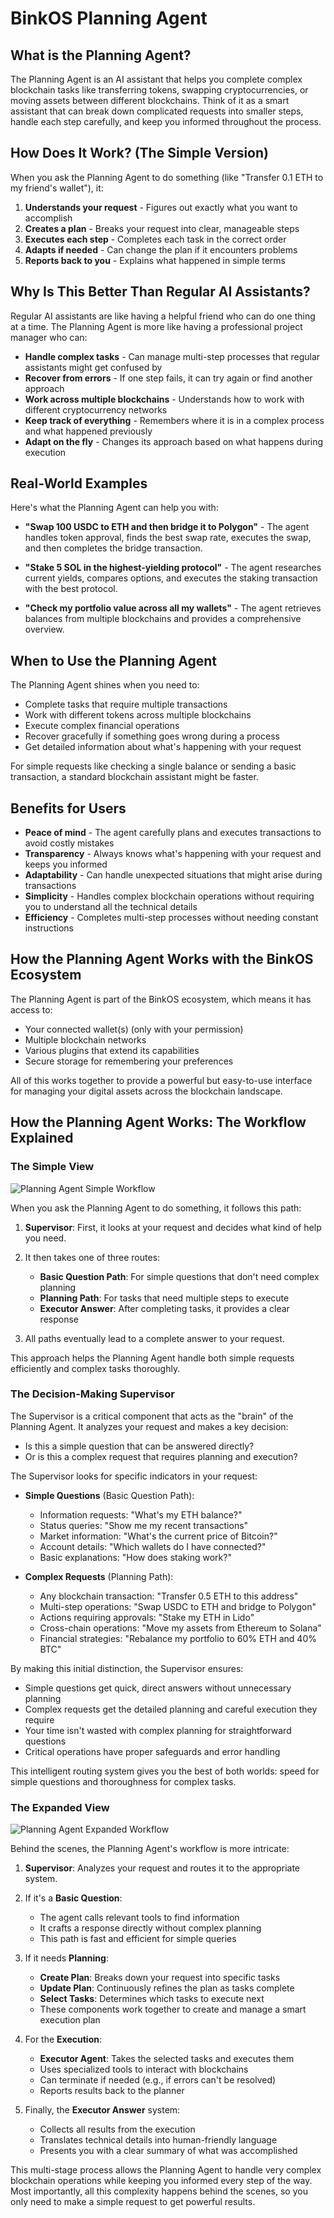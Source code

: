 # BinkOS Planning Agent

## What is the Planning Agent?

The Planning Agent is an AI assistant that helps you complete complex blockchain tasks like transferring tokens, swapping cryptocurrencies, or moving assets between different blockchains. Think of it as a smart assistant that can break down complicated requests into smaller steps, handle each step carefully, and keep you informed throughout the process.

## How Does It Work? (The Simple Version)

When you ask the Planning Agent to do something (like "Transfer 0.1 ETH to my friend's wallet"), it:

1. **Understands your request** - Figures out exactly what you want to accomplish
2. **Creates a plan** - Breaks your request into clear, manageable steps
3. **Executes each step** - Completes each task in the correct order
4. **Adapts if needed** - Can change the plan if it encounters problems
5. **Reports back to you** - Explains what happened in simple terms

## Why Is This Better Than Regular AI Assistants?

Regular AI assistants are like having a helpful friend who can do one thing at a time. The Planning Agent is more like having a professional project manager who can:

- **Handle complex tasks** - Can manage multi-step processes that regular assistants might get confused by
- **Recover from errors** - If one step fails, it can try again or find another approach
- **Work across multiple blockchains** - Understands how to work with different cryptocurrency networks
- **Keep track of everything** - Remembers where it is in a complex process and what happened previously
- **Adapt on the fly** - Changes its approach based on what happens during execution

## Real-World Examples

Here's what the Planning Agent can help you with:

- **"Swap 100 USDC to ETH and then bridge it to Polygon"** - The agent handles token approval, finds the best swap rate, executes the swap, and then completes the bridge transaction.

- **"Stake 5 SOL in the highest-yielding protocol"** - The agent researches current yields, compares options, and executes the staking transaction with the best protocol.

- **"Check my portfolio value across all my wallets"** - The agent retrieves balances from multiple blockchains and provides a comprehensive overview.

## When to Use the Planning Agent

The Planning Agent shines when you need to:

- Complete tasks that require multiple transactions
- Work with different tokens across multiple blockchains
- Execute complex financial operations
- Recover gracefully if something goes wrong during a process
- Get detailed information about what's happening with your request

For simple requests like checking a single balance or sending a basic transaction, a standard blockchain assistant might be faster.

## Benefits for Users

- **Peace of mind** - The agent carefully plans and executes transactions to avoid costly mistakes
- **Transparency** - Always knows what's happening with your request and keeps you informed
- **Adaptability** - Can handle unexpected situations that might arise during transactions
- **Simplicity** - Handles complex blockchain operations without requiring you to understand all the technical details
- **Efficiency** - Completes multi-step processes without needing constant instructions

## How the Planning Agent Works with the BinkOS Ecosystem

The Planning Agent is part of the BinkOS ecosystem, which means it has access to:

- Your connected wallet(s) (only with your permission)
- Multiple blockchain networks
- Various plugins that extend its capabilities
- Secure storage for remembering your preferences

All of this works together to provide a powerful but easy-to-use interface for managing your digital assets across the blockchain landscape.

## How the Planning Agent Works: The Workflow Explained

### The Simple View

![Planning Agent Simple Workflow](./assets/planning-agent-simply.png)

When you ask the Planning Agent to do something, it follows this path:

1. **Supervisor**: First, it looks at your request and decides what kind of help you need.

2. It then takes one of three routes:

   - **Basic Question Path**: For simple questions that don't need complex planning
   - **Planning Path**: For tasks that need multiple steps to execute
   - **Executor Answer**: After completing tasks, it provides a clear response

3. All paths eventually lead to a complete answer to your request.

This approach helps the Planning Agent handle both simple requests efficiently and complex tasks thoroughly.

### The Decision-Making Supervisor

The Supervisor is a critical component that acts as the "brain" of the Planning Agent. It analyzes your request and makes a key decision:

- Is this a simple question that can be answered directly?
- Or is this a complex request that requires planning and execution?

The Supervisor looks for specific indicators in your request:

- **Simple Questions** (Basic Question Path):

  - Information requests: "What's my ETH balance?"
  - Status queries: "Show me my recent transactions"
  - Market information: "What's the current price of Bitcoin?"
  - Account details: "Which wallets do I have connected?"
  - Basic explanations: "How does staking work?"

- **Complex Requests** (Planning Path):
  - Any blockchain transaction: "Transfer 0.5 ETH to this address"
  - Multi-step operations: "Swap USDC to ETH and bridge to Polygon"
  - Actions requiring approvals: "Stake my ETH in Lido"
  - Cross-chain operations: "Move my assets from Ethereum to Solana"
  - Financial strategies: "Rebalance my portfolio to 60% ETH and 40% BTC"

By making this initial distinction, the Supervisor ensures:

- Simple questions get quick, direct answers without unnecessary planning
- Complex requests get the detailed planning and careful execution they require
- Your time isn't wasted with complex planning for straightforward questions
- Critical operations have proper safeguards and error handling

This intelligent routing system gives you the best of both worlds: speed for simple questions and thoroughness for complex tasks.

### The Expanded View

![Planning Agent Expanded Workflow](./assets/planning-agent-expand.png)

Behind the scenes, the Planning Agent's workflow is more intricate:

1. **Supervisor**: Analyzes your request and routes it to the appropriate system.

2. If it's a **Basic Question**:

   - The agent calls relevant tools to find information
   - It crafts a response directly without complex planning
   - This path is fast and efficient for simple queries

3. If it needs **Planning**:

   - **Create Plan**: Breaks down your request into specific tasks
   - **Update Plan**: Continuously refines the plan as tasks complete
   - **Select Tasks**: Determines which tasks to execute next
   - These components work together to create and manage a smart execution plan

4. For the **Execution**:

   - **Executor Agent**: Takes the selected tasks and executes them
   - Uses specialized tools to interact with blockchains
   - Can terminate if needed (e.g., if errors can't be resolved)
   - Reports results back to the planner

5. Finally, the **Executor Answer** system:
   - Collects all results from the execution
   - Translates technical details into human-friendly language
   - Presents you with a clear summary of what was accomplished

This multi-stage process allows the Planning Agent to handle very complex blockchain operations while keeping you informed every step of the way. Most importantly, all this complexity happens behind the scenes, so you only need to make a simple request to get powerful results.
